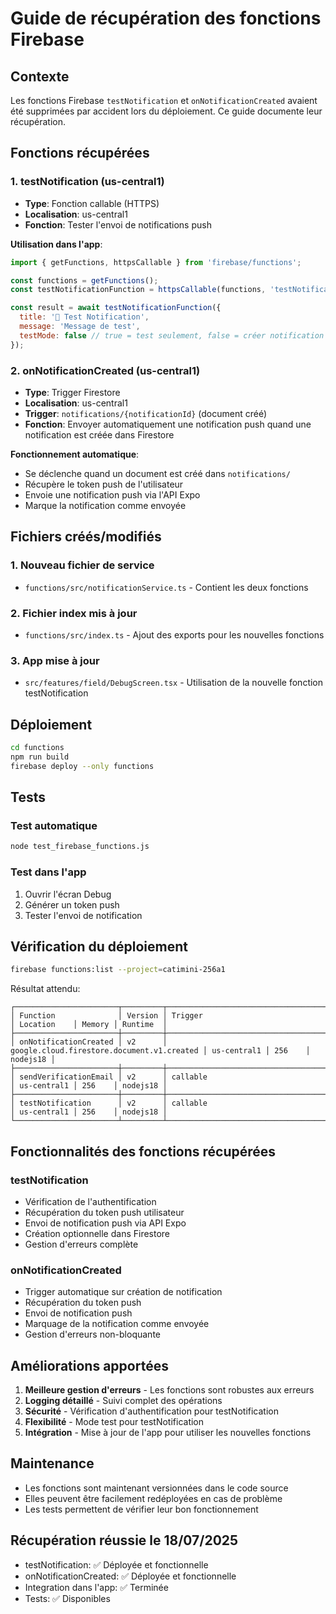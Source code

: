 # Guide de récupération des fonctions Firebase

## Contexte
Les fonctions Firebase `testNotification` et `onNotificationCreated` avaient été supprimées par accident lors du déploiement. Ce guide documente leur récupération.

## Fonctions récupérées

### 1. testNotification (us-central1)
- **Type**: Fonction callable (HTTPS)
- **Localisation**: us-central1
- **Fonction**: Tester l'envoi de notifications push

**Utilisation dans l'app**:
```javascript
import { getFunctions, httpsCallable } from 'firebase/functions';

const functions = getFunctions();
const testNotificationFunction = httpsCallable(functions, 'testNotification');

const result = await testNotificationFunction({
  title: '🧪 Test Notification',
  message: 'Message de test',
  testMode: false // true = test seulement, false = créer notification dans Firestore
});
```

### 2. onNotificationCreated (us-central1)
- **Type**: Trigger Firestore
- **Localisation**: us-central1
- **Trigger**: `notifications/{notificationId}` (document créé)
- **Fonction**: Envoyer automatiquement une notification push quand une notification est créée dans Firestore

**Fonctionnement automatique**:
- Se déclenche quand un document est créé dans `notifications/`
- Récupère le token push de l'utilisateur
- Envoie une notification push via l'API Expo
- Marque la notification comme envoyée

## Fichiers créés/modifiés

### 1. Nouveau fichier de service
- `functions/src/notificationService.ts` - Contient les deux fonctions

### 2. Fichier index mis à jour
- `functions/src/index.ts` - Ajout des exports pour les nouvelles fonctions

### 3. App mise à jour
- `src/features/field/DebugScreen.tsx` - Utilisation de la nouvelle fonction testNotification

## Déploiement

```bash
cd functions
npm run build
firebase deploy --only functions
```

## Tests

### Test automatique
```bash
node test_firebase_functions.js
```

### Test dans l'app
1. Ouvrir l'écran Debug
2. Générer un token push
3. Tester l'envoi de notification

## Vérification du déploiement

```bash
firebase functions:list --project=catimini-256a1
```

Résultat attendu:
```
┌───────────────────────┬─────────┬────────────────────────────────────────────┬─────────────┬────────┬──────────┐
│ Function              │ Version │ Trigger                                    │ Location    │ Memory │ Runtime  │
├───────────────────────┼─────────┼────────────────────────────────────────────┼─────────────┼────────┼──────────┤
│ onNotificationCreated │ v2      │ google.cloud.firestore.document.v1.created │ us-central1 │ 256    │ nodejs18 │
├───────────────────────┼─────────┼────────────────────────────────────────────┼─────────────┼────────┼──────────┤
│ sendVerificationEmail │ v2      │ callable                                   │ us-central1 │ 256    │ nodejs18 │
├───────────────────────┼─────────┼────────────────────────────────────────────┼─────────────┼────────┼──────────┤
│ testNotification      │ v2      │ callable                                   │ us-central1 │ 256    │ nodejs18 │
└───────────────────────┴─────────┴────────────────────────────────────────────┴─────────────┴────────┴──────────┘
```

## Fonctionnalités des fonctions récupérées

### testNotification
- Vérification de l'authentification
- Récupération du token push utilisateur
- Envoi de notification push via API Expo
- Création optionnelle dans Firestore
- Gestion d'erreurs complète

### onNotificationCreated
- Trigger automatique sur création de notification
- Récupération du token push
- Envoi de notification push
- Marquage de la notification comme envoyée
- Gestion d'erreurs non-bloquante

## Améliorations apportées

1. **Meilleure gestion d'erreurs** - Les fonctions sont robustes aux erreurs
2. **Logging détaillé** - Suivi complet des opérations
3. **Sécurité** - Vérification d'authentification pour testNotification
4. **Flexibilité** - Mode test pour testNotification
5. **Intégration** - Mise à jour de l'app pour utiliser les nouvelles fonctions

## Maintenance

- Les fonctions sont maintenant versionnées dans le code source
- Elles peuvent être facilement redéployées en cas de problème
- Les tests permettent de vérifier leur bon fonctionnement

## Récupération réussie le 18/07/2025
- testNotification: ✅ Déployée et fonctionnelle
- onNotificationCreated: ✅ Déployée et fonctionnelle
- Integration dans l'app: ✅ Terminée
- Tests: ✅ Disponibles